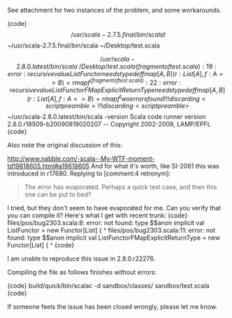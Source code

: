 See attachment for two instances of the problem, and some workarounds.

{code}
$$ ~/usr/scala-2.7.5.final/bin/scala !$$
~/usr/scala-2.7.5.final/bin/scala ~/Desktop/test.scala

$$ ~/usr/scala-2.8.0.latest/bin/scala ~/Desktop/test.scala
(fragment of test.scala):19: error: recursive value ListFunctor needs type
    def fmap[A, B](r: List[A], f: A => B) = r map f
                                               ^
(fragment of test.scala):22: error: recursive value ListFunctorFMapExplicitReturnType needs type
    def fmap[A, B](r: List[A], f: A => B) = r map f
                                               ^
two errors found
!!!
discarding <script preamble>
!!!
discarding <script preamble>
$$ ~/usr/scala-2.8.0.latest/bin/scala -version
Scala code runner version 2.8.0.r18509-b20090819020207 -- Copyright 2002-2009, LAMP/EPFL
{code}

Also note the original discussion of this:

http://www.nabble.com/-scala--My-WTF-moment-td19618605.html#a19618605
And for what it's worth, like SI-2081 this was introduced in r17680.
Replying to [comment:4 retronym]:
> The error has evaporated. Perhaps a quick test case, and then this one can be put to bed?

I tried, but they don't seem to have evaporated for me.  Can you verify that you can compile it? Here's what I get with recent trunk:
{code}
files/pos/bug2303.scala:8: error: not found: type $$anon
  implicit val ListFunctor = new Functor[List] {
                             ^
files/pos/bug2303.scala:11: error: not found: type $$anon
  implicit val ListFunctorFMapExplicitReturnType = new Functor[List] {
                                                   ^
{code}

I am unable to reproduce this issue in 2.8.0.r22276.

Compiling the file as follows finishes without errors:

{code}
build/quick/bin/scalac -d sandbox/classes/ sandbox/test.scala
{code}

If someone feels the issue has been closed wrongly, please let me know.
